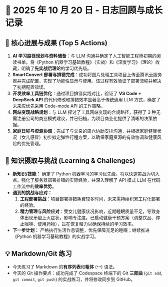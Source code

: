 # 📅 2025 年 10 月 20 日 - 日志回顾与成长记录

## 🚀 核心进展与成果 (Top 5 Actions)

1.  **AI 学习路径规划与资料储备**：与 LLM 沟通并确定了人工智能工程师初期的阅读书单，将《Python 机器学习基础教程》（实战）和《深度学习》（理论）收藏，明确了**先实战后理论**的学习优先级。
2.  **SmartConvert 部署与排错完成**：成功将图片处理工具项目上传至腾讯云服务器并完成配置，实现了功能性显示与使用。该过程有效验证了部署流程并解决了初期配置错误。
3.  **开发效率工具链优化**：通过项目排错实践对比，验证了 **VS Code + DeepSeek API** 的代码修改和排错效率显著高于传统通用 LLM 方式，确定了未来应优先采用 Code-mode API 的工作策略。
4.  **网站变现战略规划**：与 LLM 探讨了工具网站变现的合规路径，获得了 3 种无需注册公司的商业模式建议，并已归档，为项目商业化提供了清晰的决策依据。
5.  **家庭日程与资源协调**：完成了与父亲的周六协助安排沟通，并根据家庭健康状况（女儿感冒）初步拟定弹性行程方案，以确保家庭资源的有效协调和健康风险的优先管理。

## 🧠 知识摄取与挑战 (Learning & Challenges)

* **新知识/技能：** 确定了 Python 机器学习的学习优先级，将以快速实战为切入点。强化了服务器部署排错的实际经验，并深入理解了 API 模式 LLM 在代码工作流中的**效率优势**。
* **遇到的挑战与应对：**
    1.  **工程部署挑战**：项目部署排错耗费较多时间，未来需持续积累工程化部署的经验。
    2.  **精力管理与风险应对**：受女儿健康状况影响，近期睡眠质量不足，导致身体出现牙龈上火症状，影响专注度。已启动健康干预方案（调整饮品、停止咖啡、使用药物），旨在恢复精力以确保持续的学习效率。
* **下一步计划：** 严格执行生活作息调整，优先保障充足的睡眠；继续推进《Python 机器学习基础教程》的实战学习。

## 💡 Markdown/Git 练习

* 今天练习了 Markdown 的**有序列表**和**粗体** (`**`) 语法。
* 今天的 Git 操作要点：成功完成了 Codespace 终端下的 Git **三部曲** (`git add`, `git commit`, `git push`) 的实战练习，并将修改同步到 GitHub。